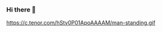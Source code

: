 ### Hi there 👋

https://c.tenor.com/hStv0P01ApoAAAAM/man-standing.gif

<!--
**bournejj/bournejj** is a ✨ _special_ ✨ repository because its `README.md` (this file) appears on your GitHub profile.

Here are some ideas to get you started:

- 🔭 I’m currently working on a react project called preffered-dishes
- 🌱 I’m currently learning vue

- 💬 Ask me about my current projectss
- 📫 How to reach me: cras.jbourne@gmail.com
- ⚡ Fun fact: I've travelled to over 14 countries and lived in 6
-->
